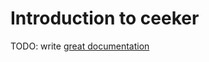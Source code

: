 # Introduction to ceeker

TODO: write [great documentation](http://jacobian.org/writing/great-documentation/what-to-write/)
